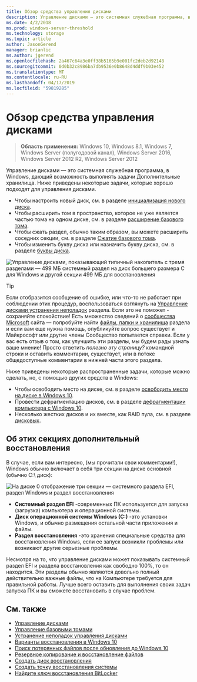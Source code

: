 ```yaml
---
title: Обзор средства управления дисками
description: Управление дисками — это системная служебная программа, в Windows, которая позволяет выполнять задачи Дополнительные хранилища, например инициализация нового диска, расширение томов, сжатие секций и изменение буквы дисков.
ms.date: 4/2/2018
ms.prod: windows-server-threshold
ms.technology: storage
ms.topic: article
author: JasonGerend
manager: brianlic
ms.author: jgerend
ms.openlocfilehash: 2a467c64a3e0ff38b5165b9e001fc2deb2d92148
ms.sourcegitcommit: 0d0b32c8986ba7db9536e0b8648d4ddf9b03e452
ms.translationtype: MT
ms.contentlocale: ru-RU
ms.lasthandoff: 04/17/2019
ms.locfileid: "59819285"
---
```

# <a name="overview-of-disk-management"></a>Обзор средства управления дисками

> **Область применения:** Windows 10, Windows 8.1, Windows 7, Windows Server (полугодовой канал), Windows Server 2016, Windows Server 2012 R2, Windows Server 2012

Управление дисками — это системная служебная программа, в Windows, дающий возможность выполнять задачи Дополнительные хранилища. Ниже приведены некоторые задачи, которые хорошо подходят для управления дисками.

- Чтобы настроить новый диск, см. в разделе [инициализация нового диска](initialize-new-disks.md).
- Чтобы расширить том в пространство, которое не уже является частью тома на одном диске, см. в разделе [расширение базового тома](extend-a-basic-volume.md).
- Чтобы сжать раздел, обычно таким образом, вы можете расширить соседних секции, см. в разделе [Сжатие базового тома](shrink-a-basic-volume.md).
- Чтобы изменить букву диска или назначить букву диска, см. в разделе [буквы диска](change-a-drive-letter.md).

![Управление дисками, показывающий типичный накопитель с тремя разделами — 499 МБ системный раздел на диск большего размера C для Windows и другой секции 499 МБ для восстановления](media/disk-management.png)

> [!TIP]
>  Если отобразится сообщение об ошибке, или что-то не работает при соблюдении этих процедур, воспользоваться взглянуть на [Управление дисками устранения неполадок](troubleshooting-disk-management.md) раздела. Если это не поможет - сохраняйте спокойствие! Есть множество сведений о [сообщества Microsoft](https://answers.microsoft.com/en-us/windows) сайта — попробуйте найти [файлы, папки и хранилища](https://answers.microsoft.com/en-us/windows/forum/windows_10-files?sort=lastreplydate&dir=desc&tab=All&status=all&mod=&modAge=&advFil=&postedAfter=&postedBefore=&threadType=all&isFilterExpanded=true&tm=1514405359639) раздела и если вам еще нужна помощь, опубликуйте вопрос существует и Майкрософт или другие члены Сообщество попытается справки. Если у вас есть отзыв о том, как улучшить эти разделы, мы будем рады узнать ваше мнение! Просто ответить *полезно эту страницу?* командной строки и оставить комментарии, существует, или в потоке общедоступные комментарии в нижней части этого раздела.

Ниже приведены некоторые распространенные задачи, которые можно сделать, но, с помощью других средств в Windows:

- Чтобы освободить место на диске, см. в разделе [освободить место на диске в Windows 10](https://support.microsoft.com/help/12425/windows-10-free-up-drive-space).
- Провести дефрагментацию дисков, см. в разделе [дефрагментации компьютера с Windows 10](https://support.microsoft.com/help/4026701/windows-defragment-your-windows-10-pc).
- Несколько жестких дисков и их вместе, как RAID пула, см. в разделе [дисковых](https://support.microsoft.com/help/12438/windows-10-storage-spaces).

## <a name="about-those-extra-recovery-partitions"></a>Об этих секциях дополнительный восстановления

В случае, если вам интересно, (мы прочитали свои комментарии!), Windows обычно включает в себя три секции на диске основной (обычно C:\ диск):

![На диске 0 отображение три секции — системного раздела EFI, раздел Windows и раздел восстановления](media/windows-partitions.png)

- **Системный раздел EFI** -современных ПК используется для запуска (загрузка) компьютера и операционной системы.
- **Диск операционной системы Windows (C:)** -это установки Windows, и обычно размещения остальной части приложения и файлы.
- **Раздел восстановления** -это хранения специальные средства для восстановления Windows, если ее запуск возникли проблемы или возникают другие серьезные проблемы.

Несмотря на то, что управление дисками может показывать системный раздел EFI и раздела восстановления как свободно 100%, то он находится. Эти разделы обычно являются довольно полный действительно важные файлы, что на Компьютере требуется для правильной работы. Лучше всего оставить для выполнения своих задач запуска ПК и вы сможете восстановить в случае проблем.

## <a name="see-also"></a>См. также

- [Управление дисками](manage-disks.md)
- [Управление базовыми томами](manage-basic-volumes.md)
- [Устранение неполадок управления дисками](troubleshooting-disk-management.md)
- [Варианты восстановления в Windows 10](https://support.microsoft.com/help/12415/windows-10-recovery-options)
- [Поиск потерянных файлов после обновления до Windows 10](https://support.microsoft.com/help/12386/windows-10-find-lost-files-after-update)
- [Резервное копирование и восстановление файлов](https://support.microsoft.com/help/17143/windows-10-back-up-your-files)
- [Создать диск восстановления](https://support.microsoft.com/help/4026852/windows-create-a-recovery-drive)
- [Создать точку восстановления системы](https://support.microsoft.com/help/4027538/windows-create-a-system-restore-point)
- [Найдите ключ восстановления BitLocker](https://support.microsoft.com/help/4026181/windows-find-my-bitlocker-recovery-key)
